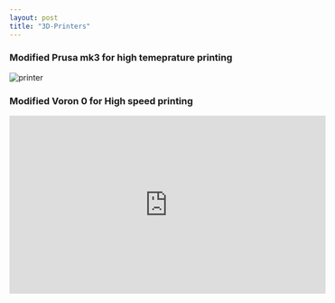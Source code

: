 ```yaml
---
layout: post
title: "3D-Printers"
---
```


### Modified Prusa mk3 for high temeprature printing
![printer](/photos/3dprint.jpg)

### Modified Voron 0 for High speed printing
<iframe width="560" height="315" src="https://www.youtube.com/embed/GlTYX-WMmyk" title="YouTube video player" frameborder="0" allow="accelerometer; autoplay; clipboard-write; encrypted-media; gyroscope; picture-in-picture" allowfullscreen></iframe>
